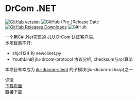 # DrCom .NET

[![GitHub version](https://img.shields.io/github/v/release/leviolet/DrComDotnet?include_prereleases&style=flat-square)](https://github.com/leviolet/DrComDotnet/releases/)
![GitHub (Pre-)Release Date](https://img.shields.io/github/release-date-pre/leviolet/DrComDotnet?style=flat-square)
[![GitHub Releases Downloads](https://img.shields.io/github/downloads/leviolet/DrComDotnet/total?style=flat-square&color=blue)](https://github.com/leviolet/DrComDotnet/releases/latest)
![GitHub](https://img.shields.io/github/license/leviolet/DrComDotnet?color=blue&style=flat-square)

一个用C# .Net实现的 JLU DrCom 认证客户端.  
本项目离不开:  
- zhjc1124 的 newclinet.py
- YouthLin的 jlu-drcom-protocol 协议分析, checksum与ror算法

本项目有幸成为 [jlu-drcom-client](https://github.com/drcoms/jlu-drcom-client) 的子模块(jlu-drcom-csharp)之一

[详情](https://github.com/leviolet/DrcomDotnet/)  
[下载页面](https://github.com/leviolet/DrComDotnet/releases/)  
[直接下载](https://github.com/leviolet/DrComDotnet/releases/download/v0.2.0/v0.2.0-IsshikiIroha-NET48.zip)  
